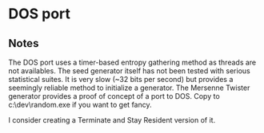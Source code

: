 # DOS port

## Notes

The DOS port uses a timer-based entropy gathering method as threads are not availables. The seed generator itself has not been tested with serious statistical suites. It is very slow (~32 bits per second) but provides a seemingly reliable method to initialize a generator. The Mersenne Twister generator provides a proof of concept of a port to DOS. Copy to c:\dev\random.exe if you want to get fancy.

I consider creating a Terminate and Stay Resident version of it.